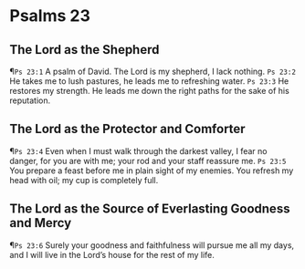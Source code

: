 # Psalms 23

## The Lord as the Shepherd
¶`Ps 23:1` A psalm of David. The Lord is my shepherd, I lack nothing.
`Ps 23:2` He takes me to lush pastures, he leads me to refreshing water.
`Ps 23:3` He restores my strength. He leads me down the right paths for the sake of his reputation.

## The Lord as the Protector and Comforter
¶`Ps 23:4` Even when I must walk through the darkest valley, I fear no danger, for you are with me; your rod and your staff reassure me.
`Ps 23:5` You prepare a feast before me in plain sight of my enemies. You refresh my head with oil; my cup is completely full.

## The Lord as the Source of Everlasting Goodness and Mercy
¶`Ps 23:6` Surely your goodness and faithfulness will pursue me all my days, and I will live in the Lord’s house for the rest of my life.
